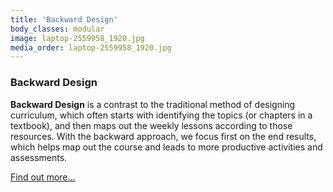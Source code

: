 ```yaml
---
title: 'Backward Design'
body_classes: modular
image: laptop-2559958_1920.jpg
media_order: laptop-2559958_1920.jpg
---
```


### Backward Design
**Backward Design** is a contrast to the traditional method of designing curriculum, which often starts with identifying the topics (or chapters in a textbook), and then maps out the weekly lessons according to those resources. With the backward approach, we focus first on the end results, which helps map out the course and leads to more productive activities and assessments.

[Find out more...](https://multi-access.twu.ca/learning-design/backwards?classes=btn,mt-4,w-content,block)